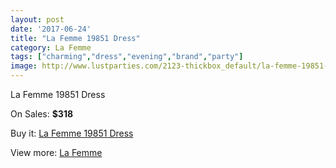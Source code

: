 ```yaml
---
layout: post
date: '2017-06-24'
title: "La Femme 19851 Dress"
category: La Femme
tags: ["charming","dress","evening","brand","party"]
image: http://www.lustparties.com/2123-thickbox_default/la-femme-19851-dress.jpg
---
```

La Femme 19851 Dress

On Sales: **$318**
<a href="https://www.lustparties.com/en/la-femme/679-la-femme-19851-dress.html"><amp-img layout="responsive" width="600" height="600" src="//www.lustparties.com/2123-thickbox_default/la-femme-19851-dress.jpg" alt="La Femme 19851 Dress 0" /></a>
<a href="https://www.lustparties.com/en/la-femme/679-la-femme-19851-dress.html"><amp-img layout="responsive" width="600" height="600" src="//www.lustparties.com/2128-thickbox_default/la-femme-19851-dress.jpg" alt="La Femme 19851 Dress 1" /></a>
<a href="https://www.lustparties.com/en/la-femme/679-la-femme-19851-dress.html"><amp-img layout="responsive" width="600" height="600" src="//www.lustparties.com/2127-thickbox_default/la-femme-19851-dress.jpg" alt="La Femme 19851 Dress 2" /></a>
<a href="https://www.lustparties.com/en/la-femme/679-la-femme-19851-dress.html"><amp-img layout="responsive" width="600" height="600" src="//www.lustparties.com/2126-thickbox_default/la-femme-19851-dress.jpg" alt="La Femme 19851 Dress 3" /></a>
<a href="https://www.lustparties.com/en/la-femme/679-la-femme-19851-dress.html"><amp-img layout="responsive" width="600" height="600" src="//www.lustparties.com/2125-thickbox_default/la-femme-19851-dress.jpg" alt="La Femme 19851 Dress 4" /></a>
<a href="https://www.lustparties.com/en/la-femme/679-la-femme-19851-dress.html"><amp-img layout="responsive" width="600" height="600" src="//www.lustparties.com/2124-thickbox_default/la-femme-19851-dress.jpg" alt="La Femme 19851 Dress 5" /></a>

Buy it: [La Femme 19851 Dress](https://www.lustparties.com/en/la-femme/679-la-femme-19851-dress.html "La Femme 19851 Dress")

View more: [La Femme](https://www.lustparties.com/en/4-la-femme "La Femme")